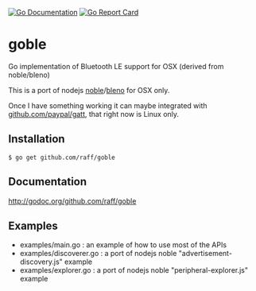 [![Go Documentation](http://godoc.org/github.com/raff/goble?status.svg)](http://godoc.org/github.com/raff/goble)
[![Go Report Card](https://goreportcard.com/badge/github.com/raff/goble)](https://goreportcard.com/report/github.com/raff/goble)
<!--[![Actions Status](https://github.com/raff/goble/workflows/Go/badge.svg)](https://github.com/raff/goble/actions)-->

goble
=====

Go implementation of Bluetooth LE support for OSX (derived from noble/bleno)

This is a port of nodejs [noble](https://github.com/sandeepmistry/noble)/[bleno](https://github.com/sandeepmistry/bleno) for OSX only.

Once I have something working it can maybe integrated with [github.com/paypal/gatt](https://github.com/paypal/gatt), that right now is Linux only.

## Installation

    $ go get github.com/raff/goble
    
## Documentation
http://godoc.org/github.com/raff/goble

## Examples
* examples/main.go : an example of how to use most of the APIs
* examples/discoverer.go : a port of nodejs noble "advertisement-discovery.js" example
* examples/explorer.go : a port of nodejs noble "peripheral-explorer.js" example
